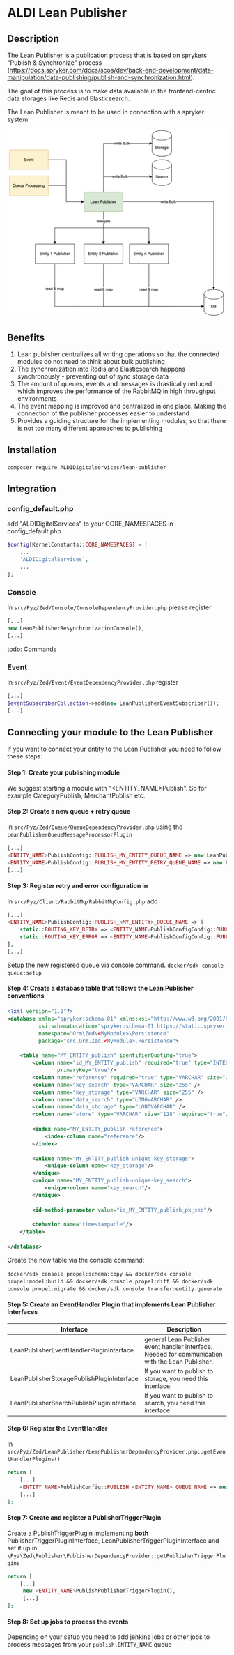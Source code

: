 # ALDI Lean Publisher

## Description
The Lean Publisher is a publication process that is based on sprykers "Publish & Synchronize" process (https://docs.spryker.com/docs/scos/dev/back-end-development/data-manipulation/data-publishing/publish-and-synchronization.html).

The goal of this process is to make data available in the frontend-centric data storages like Redis and Elasticsearch.

The Lean Publisher is meant to be used in connection with a spryker system.

![Screenshot](data/aldi_lean_publisher.png)

## Benefits

1. Lean publisher centralizes all writing operations so that the connected modules do not need to think about bulk publishing
2. The synchronization into Redis and Elasticsearch happens synchronously - preventing out of sync storage data
3. The amount of queues, events and messages is drastically reduced which improves the performance of the RabbitMQ in high throughput environments
4. The event mapping is improved and centralized in one place. Making the connection of the publisher processes easier to understand
5. Provides a guiding structure for the implementing modules, so that there is not too many different approaches to publishing

## Installation
`composer require ALDIDigitalservices/lean-publisher`

## Integration

### config_default.php
add "ALDIDigitalServices" to your CORE_NAMESPACES in config_default.php

```php
$config[KernelConstants::CORE_NAMESPACES] = [
	...
	'ALDIDigitalServices',
	...
];

```
### Console
In `src/Pyz/Zed/Console/ConsoleDependencyProvider.php` please register

```php
[...]
new LeanPublisherResynchronizationConsole(),
[...]
```

todo: Commands

### Event
In `src/Pyz/Zed/Event/EventDependencyProvider.php` register

```php
[...]
$eventSubscriberCollection->add(new LeanPublisherEventSubscriber());
[...]
```

## Connecting your module to the Lean Publisher
If you want to connect your entity to the Lean Publisher you need to follow these steps:

#### Step 1: Create your publishing module
We suggest starting a module with "<ENTITY_NAME>Publish". So for example CategoryPublish, MerchantPublish etc.

#### Step 2: Create a new queue + retry queue
in `src/Pyz/Zed/Queue/QueueDependencyProvider.php` using the `LeanPublisherQueueMessageProcessorPlugin`
```php
[...]
<ENTITY_NAME>PublishConfig::PUBLISH_MY_ENTITY_QUEUE_NAME => new LeanPublisherQueueMessageProcessorPlugin(),
<ENTITY_NAME>PublishConfig::PUBLISH_MY_ENTITY_RETRY_QUEUE_NAME => new EventRetryQueueMessageProcessorPlugin()
[...]
```

#### Step 3: Register retry and error configuration in
In `src/Pyz/Client/RabbitMq/RabbitMqConfig.php` add
```php
[...]
<ENTITY_NAME>PublishConfig::PUBLISH_<MY_ENTITY>_QUEUE_NAME => [
    static::ROUTING_KEY_RETRY => <ENTITY_NAME>PublishConfigConfig::PUBLISH_<ENTITY_NAME>_RETRY_QUEUE_NAME,
    static::ROUTING_KEY_ERROR => <ENTITY_NAME>PublishConfigConfig::PUBLISH_<ENTITY_NAME>_ERROR_QUEUE_NAME,
],
[...]
```

Setup the new registered queue via console command.
`docker/sdk console queue:setup`

#### Step 4: Create a database table that follows the Lean Publisher conventions
```xml
<?xml version="1.0"?>
<database xmlns="spryker:schema-01" xmlns:xsi="http://www.w3.org/2001/XMLSchema-instance" name="zed"
          xsi:schemaLocation="spryker:schema-01 https://static.spryker.com/schema-01.xsd"
          namespace="Orm\Zed\<MyModule>\Persistence"
          package="src.Orm.Zed.<MyModule>.Persistence">

    <table name="MY_ENTITY_publish" identifierQuoting="true">
        <column name="id_MY_ENTITY_publish" required="true" type="INTEGER" autoIncrement="true"
                primaryKey="true"/>
        <column name="reference" required="true" type="VARCHAR" size="255"/>
        <column name="key_search" type="VARCHAR" size="255" />
        <column name="key_storage" type="VARCHAR" size="255" />
        <column name="data_search" type="LONGVARCHAR" />
        <column name="data_storage" type="LONGVARCHAR" />
        <column name="store" type="VARCHAR" size="128" required="true"/>

        <index name="MY_ENTITY_publish-reference">
            <index-column name="reference"/>
        </index>

        <unique name="MY_ENTITY_publish-unique-key_storage">
            <unique-column name="key_storage"/>
        </unique>
        <unique name="MY_ENTITY_publish-unique-key_search">
            <unique-column name="key_search"/>
        </unique>

        <id-method-parameter value="id_MY_ENTITY_publish_pk_seq"/>

        <behavior name="timestampable"/>
    </table>

</database>
```

Create the new table via the console command:

`docker/sdk console propel:schema:copy && docker/sdk console propel:model:build && docker/sdk console propel:diff && docker/sdk console propel:migrate && docker/sdk console transfer:entity:generate`

#### Step 5: Create an EventHandler Plugin that implements Lean Publisher Interfaces
Interface | Description
--- |---
LeanPublisherEventHandlerPluginInterface | general Lean Publisher event handler interface. Needed for communication with the Lean Publisher.
LeanPublisherStoragePublishPluginInterface | If you want to publish to storage, you need this interface.
LeanPublisherSearchPublishPluginInterface | If you want to publish to search, you need this interface.


#### Step 6: Register the EventHandler
In `src/Pyz/Zed/LeanPublisher/LeanPublisherDependencyProvider.php::getEventHandlerPlugins()`

```php
return [
    [...]
    <ENTITY_NAME>PublishConfig::PUBLISH_<ENTITY_NAME>_QUEUE_NAME => new <ENTITY_NAME>PublishEventHandlerPlugin(),
    [...]
];
```
#### Step 7: Create and register a PublisherTriggerPlugin
Create a PublishTriggerPlugin implementing **both** PublisherTriggerPluginInterface, LeanPublisherTriggerPluginInterface and set it up in
`\Pyz\Zed\Publisher\PublisherDependencyProvider::getPublisherTriggerPlugins`

```php
return [
    [...]
     new <ENTITY_NAME>PublishPublisherTriggerPlugin(),
     [...]
];
```

#### Step 8: Set up jobs to process the events
Depending on your setup you need to add jenkins jobs or other jobs to process messages from your `publish.ENTITY_NAME` queue
